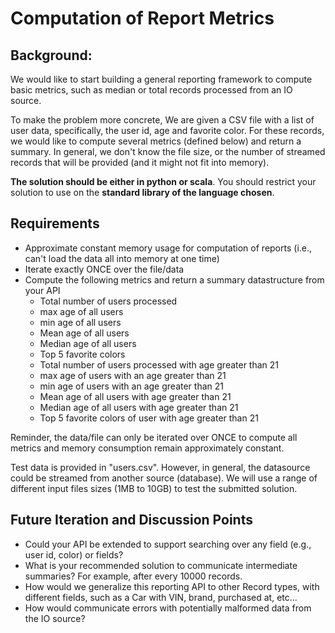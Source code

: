 # Computation of Report Metrics

## Background: 

We would like to start building a general reporting framework to compute basic metrics, such as median or total records processed from an IO source. 

To make the problem more concrete, We are given a CSV file with a list of user data, specifically, the user id, age and favorite color. For these records, we would like to compute several metrics (defined below) and return a summary. In general, we don't know the file size, or the number of streamed records that will be provided (and it might not fit into memory).

**The solution should be either in python or scala**. You should restrict your solution to use on the **standard library of the language chosen**.

## Requirements

- Approximate constant memory usage for computation of reports (i.e., can't load the data all into memory at one time)
- Iterate exactly ONCE over the file/data
- Compute the following metrics and return a summary datastructure from your API
  - Total number of users processed
  - max age of all users
  - min age of all users
  - Mean age of all users
  - Median age of all users
  - Top 5 favorite colors
  - Total number of users processed with age greater than 21
  - max age of users with an age greater than 21
  - min age of users with an age greater than 21
  - Mean age of all users with age greater than 21
  - Median age of all users with age greater than 21
  - Top 5 favorite colors of user with age greater than 21

Reminder, the data/file can only be iterated over ONCE to compute all metrics and memory consumption remain approximately constant.

Test data is provided in "users.csv". However, in general, the datasource could be streamed from another source (database). We will use a range of different input files sizes (1MB to 10GB) to test the submitted solution.

## Future Iteration and Discussion Points

- Could your API be extended to support searching over any field (e.g., user id, color) or fields?
- What is your recommended solution to communicate intermediate summaries? For example, after every 10000 records.
- How would we generalize this reporting API to other Record types, with different fields, such as a Car with VIN, brand, purchased at, etc...
- How would communicate errors with potentially malformed data from the IO source?
  
